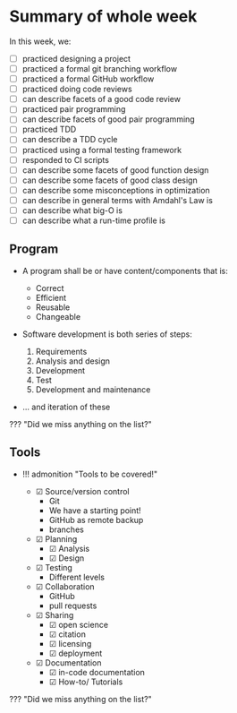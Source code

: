 # Summary of whole week

In this week, we:

- [ ] practiced designing a project
- [ ] practiced a formal git branching workflow
- [ ] practiced a formal GitHub workflow
- [ ] practiced doing code reviews
- [ ] can describe facets of a good code review
- [ ] practiced pair programming
- [ ] can describe facets of good pair programming
- [ ] practiced TDD
- [ ] can describe a TDD cycle
- [ ] practiced using a formal testing framework
- [ ] responded to CI scripts
- [ ] can describe some facets of good function design
- [ ] can describe some facets of good class design
- [ ] can describe some misconceptions in optimization
- [ ] can describe in general terms with Amdahl's Law is
- [ ] can describe what big-O is
- [ ] can describe what a run-time profile is

## Program

- A program shall be or have content/components that is:
    - Correct
    - Efficient
    - Reusable
    - Changeable

- Software development is both series of steps:
    1. Requirements
    2. Analysis and design
    3. Development
    4. Test
    5. Development and maintenance
- ... and iteration of these

??? "Did we miss anything on the list?"

## Tools

- !!! admonition "Tools to be covered!"

    - &#9745; Source/version control
        - Git
        - We have a starting point!
        - GitHub as remote backup
        - branches
    - &#9745; Planning
        - &#9745; Analysis
        - &#9745; Design
    - &#9745; Testing
        - Different levels
    - &#9745; Collaboration
        - GitHub
        - pull requests
    - &#9745; Sharing
        - &#9745; open science
        - &#9745; citation
        - &#9745; licensing  
        - &#9745; deployment
    - &#9745; Documentation
        - &#9745; in-code documentation
        - &#9745; How-to/ Tutorials


??? "Did we miss anything on the list?"
